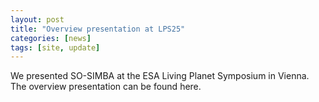 ```yaml
---
layout: post
title: "Overview presentation at LPS25"
categories: [news]
tags: [site, update]
---
```


We presented SO-SIMBA at the ESA Living Planet Symposium in Vienna. The overview presentation can be found here.
